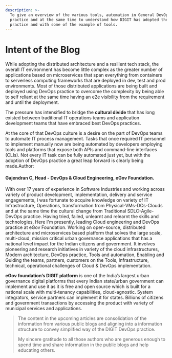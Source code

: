 ```yaml
---
description: >-
  To give an overview of the various tools, automation in General DevOps
  practice and at the same time to understand how DIGIT has adopted the DevOps
  practice and with some of the example of tools.
---
```


# Intent of the Blog

While adopting the distributed architecture and a resilient tech stack, the overall IT environment has become little complex as the greater number of applications based on microservices that span everything from containers to serverless computing frameworks that are deployed in dev, test and prod environments. Most of those distributed applications are being built and deployed using DevOps practice to overcome the complexity by being able to self reliant at the same time having an e2e visibility from the requirement and until the deployment.

The pressure has intensified to bridge the **cultural divide** that has long existed between traditional IT operations teams and application development teams that have embraced best DevOps practices.

At the core of that DevOps culture is a desire on the part of DevOps teams to automate IT process management. Tasks that once required IT personnel to implement manually now are being automated by developers employing tools and platforms that expose both APIs and command-line interfaces \(CLIs\). Not every IT task can be fully automated just yet, but with the adoption of DevOps practice a great leap forward is clearly being made.Author: 

#### Gajendran C, Head - DevOps & Cloud Engineering, eGov Foundation.

With over 17 years of experience in Software Industries and working across variety of product development, implementation, delivery and service engagements, I was fortunate to acquire knowledge on variety of IT Infrastructure, Operations, transformation from Physical-VMs-DCs-Clouds and at the same time the cultural change from Traditional SDLC-Agile-DevOps practice. Having tried, failed, unlearnt and relearnt the skills and technologies, Here I'm presently, leading Cloud engineering and DevOps practice at eGov Foundation. Working on open-source, distributed architecture and microservices based platform that solves the large scale, multi-cloud, mission critical urban governance applications that has a national level impact for the Indian citizens and government.  It involves pioneering and research initiatives in variety of the cloud infrastructures, Modern architecture, DevOps practice, Tools and automation, Enabling and Guiding the teams, partners, customers on the Tools, Infrastructure, technical, operational challenges of Cloud & DevOps implementation.

**eGov foundation’s DIGIT platform** is one of the India’s largest urban governance digital platforms that every Indian state/urban government can implement and use it as it is free and open source which is built for a national scale with multi-tenancy capabilities, cloud-agnostic. System integrators, service partners can implement it for states. Billions of citizens and government transactions by accessing the product with variety of municipal services and applications.

> The content in the upcoming articles are consolidation of the information from various public blogs and aligning into a information structure to convey simplified way of the DIGIT DevOps practice. 
>
> My sincere gratitude to all those authors who are generous enough to spend time and share information in the public blogs and help educating others.

## 

